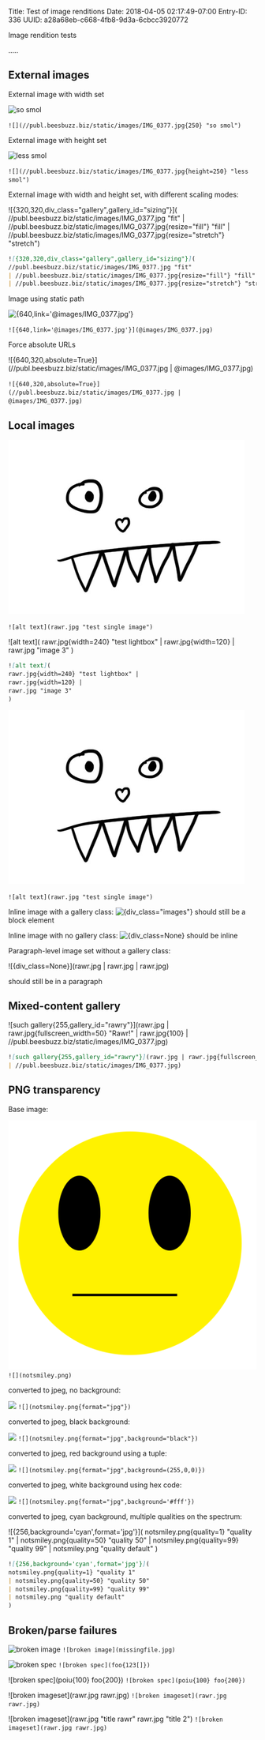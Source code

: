 Title: Test of image renditions
Date: 2018-04-05 02:17:49-07:00
Entry-ID: 336
UUID: a28a68eb-c668-4fb8-9d3a-6cbcc3920772

Image rendition tests

.....

## External images

External image with width set

![](//publ.beesbuzz.biz/static/images/IMG_0377.jpg{250} "so smol")

`![](//publ.beesbuzz.biz/static/images/IMG_0377.jpg{250} "so smol")`

External image with height set

![](//publ.beesbuzz.biz/static/images/IMG_0377.jpg{height=250} "less smol")

`![](//publ.beesbuzz.biz/static/images/IMG_0377.jpg{height=250} "less smol")`

External image with width and height set, with different scaling modes:

![{320,320,div_class="gallery",gallery_id="sizing"}](
//publ.beesbuzz.biz/static/images/IMG_0377.jpg "fit"
| //publ.beesbuzz.biz/static/images/IMG_0377.jpg{resize="fill"} "fill"
| //publ.beesbuzz.biz/static/images/IMG_0377.jpg{resize="stretch"} "stretch")

```markdown
![{320,320,div_class="gallery",gallery_id="sizing"}](
//publ.beesbuzz.biz/static/images/IMG_0377.jpg "fit"
| //publ.beesbuzz.biz/static/images/IMG_0377.jpg{resize="fill"} "fill"
| //publ.beesbuzz.biz/static/images/IMG_0377.jpg{resize="stretch"} "stretch")
```

Image using static path

![{640,link='@images/IMG_0377.jpg'}](@images/IMG_0377.jpg)

`![{640,link='@images/IMG_0377.jpg'}](@images/IMG_0377.jpg)`


Force absolute URLs

![{640,320,absolute=True}](//publ.beesbuzz.biz/static/images/IMG_0377.jpg | @images/IMG_0377.jpg)

`![{640,320,absolute=True}](//publ.beesbuzz.biz/static/images/IMG_0377.jpg | @images/IMG_0377.jpg)`


## Local images

![alt text](rawr.jpg "test single image")

`![alt text](rawr.jpg "test single image")`

![alt text](
rawr.jpg{width=240} "test lightbox" |
rawr.jpg{width=120} |
rawr.jpg "image 3"
)

```markdown
![alt text](
rawr.jpg{width=240} "test lightbox" |
rawr.jpg{width=120} |
rawr.jpg "image 3"
)
```

![alt text](rawr.jpg "test single image")

`![alt text](rawr.jpg "test single image")`


Inline image with a gallery class: ![{div_class="images"}](rawr.jpg{32,32}) should still be a block element

Inline image with no gallery class: ![{div_class=None}](rawr.jpg{32,32}) should be inline

Paragraph-level image set without a gallery class:

![{div_class=None}](rawr.jpg
| rawr.jpg
| rawr.jpg)

should still be in a paragraph

## Mixed-content gallery

![such gallery{255,gallery_id="rawry"}](rawr.jpg
| rawr.jpg{fullscreen_width=50} "Rawr!"
| rawr.jpg{100}
| //publ.beesbuzz.biz/static/images/IMG_0377.jpg)

```markdown
![such gallery{255,gallery_id="rawry"}](rawr.jpg | rawr.jpg{fullscreen_width=50} "Rawr!" | rawr.jpg{100}
| //publ.beesbuzz.biz/static/images/IMG_0377.jpg)
```

## PNG transparency

Base image:

![](notsmiley.png) `![](notsmiley.png)`

converted to jpeg, no background:

![](notsmiley.png{format="jpg"}) `![](notsmiley.png{format="jpg"})`

converted to jpeg, black background:

![](notsmiley.png{format="jpg",background="black"}) `![](notsmiley.png{format="jpg",background="black"})`


converted to jpeg, red background using a tuple:

![](notsmiley.png{format="jpg",background=(255,0,0)}) `![](notsmiley.png{format="jpg",background=(255,0,0)})`

converted to jpeg, white background using hex code:

![](notsmiley.png{format="jpg",background='#fff'}) `![](notsmiley.png{format="jpg",background='#fff'})`


converted to jpeg, cyan background, multiple qualities on the spectrum:

![{256,background='cyan',format='jpg'}](
notsmiley.png{quality=1} "quality 1"
| notsmiley.png{quality=50} "quality 50"
| notsmiley.png{quality=99} "quality 99"
| notsmiley.png "quality default"
)

```markdown
![{256,background='cyan',format='jpg'}](
notsmiley.png{quality=1} "quality 1"
| notsmiley.png{quality=50} "quality 50"
| notsmiley.png{quality=99} "quality 99"
| notsmiley.png "quality default"
)
```

## Broken/parse failures

![broken image](missingfile.jpg) `![broken image](missingfile.jpg)`


![broken spec](foo{123[]}) `![broken spec](foo{123[]})`

![broken spec](poiu{100} foo{200}) `![broken spec](poiu{100} foo{200})`

![broken imageset](rawr.jpg rawr.jpg) `![broken imageset](rawr.jpg rawr.jpg)`

![broken imageset](rawr.jpg "title rawr" rawr.jpg "title 2") `![broken imageset](rawr.jpg rawr.jpg)`
